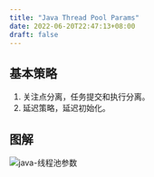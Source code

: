 ```yaml
---
title: "Java Thread Pool Params"
date: 2022-06-20T22:47:13+08:00
draft: false
---
```



## 基本策略

1. 关注点分离，任务提交和执行分离。
2. 延迟策略，延迟初始化。

## 图解

![java-线程池参数](https://raw.githubusercontent.com/stardustman/pictures/main/img/java-thread-pool-params.drawio.svg)

